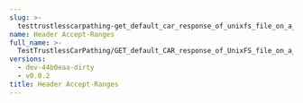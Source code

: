 ```yaml
---
slug: >-
  testtrustlesscarpathing-get_default_car_response_of_unixfs_file_on_a_path_with_dag-cbor_as_root_cid_(format=car)-header_accept-ranges
name: Header Accept-Ranges
full_name: >-
  TestTrustlessCarPathing/GET_default_CAR_response_of_UnixFS_file_on_a_path_with_DAG-CBOR_as_root_CID_(format=car)/Header_Accept-Ranges
versions:
  - dev-44b0eaa-dirty
  - v0.0.2
title: Header Accept-Ranges
---
```


